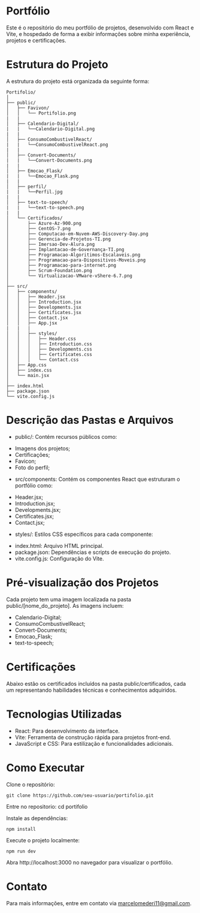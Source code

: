 # Portfólio
Este é o repositório do meu portfólio de projetos, desenvolvido com React e Vite, e hospedado de forma a exibir informações sobre minha experiência, projetos e certificações.

# Estrutura do Projeto
A estrutura do projeto está organizada da seguinte forma:
```plaintext
Portifolio/
│
├── public/
│   ├── Favivon/
│   │   └── Portifolio.png
|   |
│   ├── Calendario-Digital/
|   |   └──Calendario-Digital.png
|   |
│   ├── ConsumoCombustivelReact/
|   |   └──ConsumoCombustivelReact.png
|   |
│   ├── Convert-Documents/
|   |   └──Convert-Documents.png
|   |
│   ├── Emocao_Flask/
|   |   └──Emocao_Flask.png
|   |
│   ├── perfil/
|   |   └──Perfil.jpg
|   |
│   ├── text-to-speech/
|   |   └──text-to-speech.png
|   |
│   └── Certificados/
│       ├── Azure-Az-900.png
│       ├── CentOS-7.png
│       ├── Computacao-em-Nuvem-AWS-Discovery-Day.png
│       ├── Gerencia-de-Projetos-TI.png
│       ├── Imersao-Dev-Alura.png
│       ├── Implantacao-de-Governança-TI.png
│       ├── Programacao-Algoritimos-Escalaveis.png
│       ├── Programacao-para-Dispositivos-Moveis.png
│       ├── Programacao-para-internet.png
│       ├── Scrum-Foundation.png
│       └── Virtualizacao-VMware-vShere-6.7.png
│
├── src/
│   ├── components/
│   │   ├── Header.jsx
│   │   ├── Introduction.jsx
│   │   ├── Developments.jsx
│   │   ├── Certificates.jsx
│   │   ├── Contact.jsx
│   │   ├── App.jsx
|   |   |
│   │   ├── styles/
│   │   │   ├── Header.css
│   │   │   ├── Introduction.css
│   │   │   ├── Developments.css
│   │   │   ├── Certificates.css
│   │   │   └── Contact.css
│   ├── App.css
│   ├── index.css
│   └── main.jsx
│
├── index.html
├── package.json
└── vite.config.js
```

# Descrição das Pastas e Arquivos
- public/: Contém recursos públicos como:
* Imagens dos projetos;
* Certificações;
* Favicon; 
* Foto do perfil;

- src/components: Contém os componentes React que estruturam o portfólio como:
* Header.jsx;
* Introduction.jsx;
* Developments.jsx;
* Certificates.jsx;
* Contact.jsx;

- styles/: Estilos CSS específicos para cada componente:
* index.html: Arquivo HTML principal.
* package.json: Dependências e scripts de execução do projeto.
* vite.config.js: Configuração do Vite.

# Pré-visualização dos Projetos
Cada projeto tem uma imagem localizada na pasta public/[nome_do_projeto]. As imagens incluem:

* Calendario-Digital;
* ConsumoCombustivelReact;
* Convert-Documents;
* Emocao_Flask;
* text-to-speech;

# Certificações
Abaixo estão os certificados incluídos na pasta public/certificados, cada um representando habilidades técnicas e conhecimentos adquiridos.

# Tecnologias Utilizadas
- React: Para desenvolvimento da interface.
- Vite: Ferramenta de construção rápida para projetos front-end.
- JavaScript e CSS: Para estilização e funcionalidades adicionais.

# Como Executar
Clone o repositório:

```plaintext
git clone https://github.com/seu-usuario/portifolio.git
```
Entre no repositorio:
cd portifolio

Instale as dependências:
```plaintext
npm install
```
Execute o projeto localmente:
```plaintext
npm run dev
```
Abra http://localhost:3000 no navegador para visualizar o portfólio.

# Contato
Para mais informações, entre em contato via marcelomederi11@gmail.com.